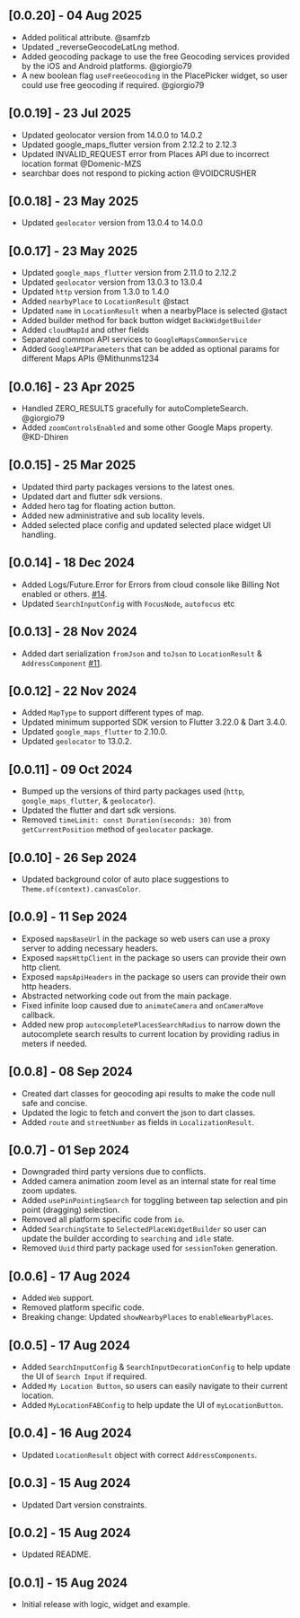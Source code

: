 ## [0.0.20] - 04 Aug 2025
* Added political attribute. @samfzb
* Updated _reverseGeocodeLatLng method.
* Added geocoding package to use the free Geocoding services provided by the iOS and Android platforms. @giorgio79
* A new boolean flag `useFreeGeocoding` in the PlacePicker widget, so user could use free geocoding if required. @giorgio79

## [0.0.19] - 23 Jul 2025
* Updated geolocator version from 14.0.0 to 14.0.2
* Updated google_maps_flutter version from 2.12.2 to 2.12.3
* Updated INVALID_REQUEST error from Places API due to incorrect location format @Domenic-MZS
* searchbar does not respond to picking action @VOIDCRUSHER

## [0.0.18] - 23 May 2025
* Updated `geolocator` version from 13.0.4 to 14.0.0

## [0.0.17] - 23 May 2025

* Updated `google_maps_flutter` version from 2.11.0 to 2.12.2
* Updated `geolocator` version from 13.0.3 to 13.0.4
* Updated `http` version from 1.3.0 to 1.4.0
* Added `nearbyPlace` to `LocationResult` @stact
* Updated `name` in `LocationResult` when a nearbyPlace is selected @stact
* Added builder method for back button widget `BackWidgetBuilder`
* Added `cloudMapId` and other fields
* Separated common API services to `GoogleMapsCommonService`
* Added `GoogleAPIParameters` that can be added as optional params for different Maps APIs @Mithunms1234

## [0.0.16] - 23 Apr 2025

* Handled ZERO_RESULTS gracefully for autoCompleteSearch. @giorgio79
* Added `zoomControlsEnabled` and some other Google Maps property. @KD-Dhiren

## [0.0.15] - 25 Mar 2025

* Updated third party packages versions to the latest ones.
* Updated dart and flutter sdk versions.
* Added hero tag for floating action button.
* Added new administrative and sub locality levels.
* Added selected place config and updated selected place widget UI handling.

## [0.0.14] - 18 Dec 2024

* Added Logs/Future.Error for Errors from cloud console like Billing Not enabled or others. [#14](https://github.com/joafc96/place_picker_google/issues/14).
* Updated `SearchInputConfig` with `FocusNode`, `autofocus` etc

## [0.0.13] - 28 Nov 2024

* Added dart serialization `fromJson` and `toJson` to `LocationResult` & `AddressComponent` [#11](https://github.com/joafc96/place_picker_google/issues/11).

## [0.0.12] - 22 Nov 2024

* Added `MapType` to support different types of map.
* Updated minimum supported SDK version to Flutter 3.22.0 & Dart 3.4.0.
* Updated `google_maps_flutter` to 2.10.0.
* Updated `geolocator` to 13.0.2.

## [0.0.11] - 09 Oct 2024

* Bumped up the versions of third party packages used (`http`, `google_maps_flutter`, & `geolocator`).
* Updated the flutter and dart sdk versions.
* Removed `timeLimit: const Duration(seconds: 30)` from `getCurrentPosition` method of `geolocator` package.

## [0.0.10] - 26 Sep 2024

* Updated background color of auto place suggestions to `Theme.of(context).canvasColor`.

## [0.0.9] - 11 Sep 2024

* Exposed `mapsBaseUrl` in the package so web users can use a proxy server to adding necessary headers.
* Exposed `mapsHttpClient` in the package so users can provide their own http client.
* Exposed `mapsApiHeaders` in the package so users can provide their own http headers.
* Abstracted networking code out from the main package.
* Fixed infinite loop caused due to `animateCamera` and `onCameraMove` callback.
* Added new prop `autocompletePlacesSearchRadius` to narrow down the autocomplete search results to current location by providing radius in meters if needed.

## [0.0.8] - 08 Sep 2024

* Created dart classes for geocoding api results to make the code null safe and concise.
* Updated the logic to fetch and convert the json to dart classes. 
* Added `route` and `streetNumber` as fields in `LocalizationResult`.

## [0.0.7] - 01 Sep 2024

* Downgraded third party versions due to conflicts.
* Added camera animation zoom level as an internal state for real time zoom updates.
* Added `usePinPointingSearch` for toggling between tap selection and pin point (dragging) selection.
* Removed all platform specific code from `io`. 
* Added `SearchingState` to `SelectedPlaceWidgetBuilder` so user can update the builder according to `searching` and `idle` state.
* Removed `Uuid` third party package used for `sessionToken` generation.

## [0.0.6] - 17 Aug 2024

* Added `Web` support.
* Removed platform specific code.
* Breaking change: Updated `showNearbyPlaces` to `enableNearbyPlaces`.

## [0.0.5] - 17 Aug 2024

* Added `SearchInputConfig` & `SearchInputDecorationConfig` to help update the UI of `Search Input` if required.
* Added `My Location Button`, so users can easily navigate to their current location. 
* Added `MyLocationFABConfig` to help update the UI of `myLocationButton`.

## [0.0.4] - 16 Aug 2024

* Updated `LocationResult` object with correct `AddressComponents`.

## [0.0.3] - 15 Aug 2024

* Updated Dart version constraints.

## [0.0.2] - 15 Aug 2024

* Updated README.

## [0.0.1] - 15 Aug 2024

* Initial release with logic, widget and example.
